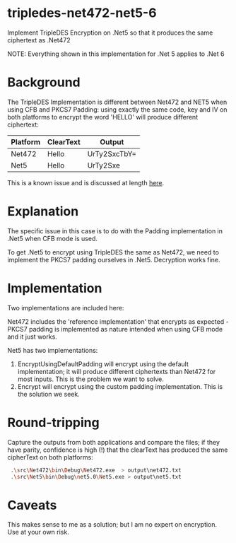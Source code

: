# tripledes-net472-net5-6
Implement TripleDES Encryption on .Net5 so that it produces the same ciphertext as .Net472

NOTE: Everything shown in this implementation for .Net 5 applies to .Net 6

# Background
The TripleDES Implementation is different between Net472 and NET5 when using CFB and PKCS7 Padding: using exactly the same code, key and IV on both platforms to encrypt the word 'HELLO' will produce different ciphertext:

| Platform | ClearText | Output |
| -- | -- | -- |
| Net472 | Hello | UrTy2SxcTbY= |
| Net5   | Hello | UrTy2Sxe     |

This is a known issue and is discussed at length [here](https://github.com/dotnet/runtime/issues/43234).

# Explanation
The specific issue in this case is to do with the Padding implementation in .Net5 when CFB mode is used. 

To get .Net5 to encrypt using TripleDES the same as Net472, we need to implement the PKCS7 padding ourselves in .Net5. Decryption works fine. 

# Implementation
Two implementations are included here:

Net472 includes the 'reference implementation' that encrypts as expected - PKCS7 padding is implemented as nature intended when using CFB mode and it just works. 

Net5 has two implementations:

1. EncryptUsingDefaultPadding will encrypt using the default implementation; it will produce different ciphertexts than Net472 for most inputs. This is the problem we want to solve. 
2. Encrypt will encrypt using the custom padding implementation. This is the solution we seek. 

# Round-tripping
Capture the outputs from both applications and compare the files; if they have parity, confidence is high (!) that the clearText has produced the same cipherText on both platforms:

```bash
 .\src\Net472\bin\Debug\Net472.exe  > output\net472.txt
 .\src\Net5\bin\Debug\net5.0\Net5.exe > output\net5.txt
```

# Caveats
This makes sense to me as a solution; but I am no expert on encryption. Use at your own risk. 
